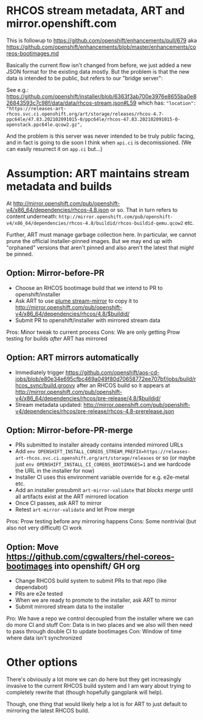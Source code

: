 # RHCOS stream metadata, ART and mirror.openshift.com

This is followup to https://github.com/openshift/enhancements/pull/679
aka https://github.com/openshift/enhancements/blob/master/enhancements/coreos-bootimages.md

Basically the current flow isn't changed from before, we just added a new JSON format for the existing data mostly.  But the problem is that the new data is intended to be public, but refers to our "bridge server":

See e.g.:
https://github.com/openshift/installer/blob/6363f3ab700e3976e8655ba0e826843593c7c98f/data/data/rhcos-stream.json#L59
which has:
`"location": "https://releases-art-rhcos.svc.ci.openshift.org/art/storage/releases/rhcos-4.7-ppc64le/47.83.202102091015-0/ppc64le/rhcos-47.83.202102091015-0-openstack.ppc64le.qcow2.gz",`

And the problem is this server was never intended to be truly public facing, and in fact is going to die soon I think when `api.ci` is decomissioned.  (We can easily resurrect it on `app.ci` but...)

# Assumption: ART maintains stream metadata and builds

At http://mirror.openshift.com/pub/openshift-v4/x86_64/dependencies/rhcos-4.8.json or so.  That in turn refers to content underneath:
`http://mirror.openshift.com/pub/openshift-v4/x86_64/dependencies/rhcos-4.8/buildid/rhcos-buildid-qemu.qcow2` etc.

Further, ART must manage garbage collection here.  In particular, we cannot prune the official installer-pinned images.  But we may end up with "orphaned" versions that aren't pinned and also aren't the latest that *might* be pinned.

## Option: Mirror-before-PR

- Choose an RHCOS bootimage build that we intend to PR to openshift/installer
- Ask ART to use [plume stream-mirror](https://github.com/coreos/coreos-assembler/pull/2097) to copy it to http://mirror.openshift.com/pub/openshift-v4/x86_64/dependencies/rhcos/4.8/$buildid/
- Submit PR to openshift/installer with mirrored stream data

Pros: Minor tweak to current process
Cons: We are only getting Prow testing for builds *after* ART has mirrored

## Option: ART mirrors automatically

- Immediately trigger https://github.com/openshift/aos-cd-jobs/blob/e80e34e695cfbc469a049f80d70658772ee707bf/jobs/build/rhcos_sync/build.groovy after an RHCOS build so it appears at http://mirror.openshift.com/pub/openshift-v4/x86_64/dependencies/rhcos/pre-release/4.8/$buildid/
- Stream metadata updated: http://mirror.openshift.com/pub/openshift-v4/dependencies/rhcos/pre-release/rhcos-4.8-prerelease.json

## Option: Mirror-before-PR-merge

- PRs submitted to installer already contains intended mirrored URLs
- Add `env OPENSHIFT_INSTALL_COREOS_STREAM_PREFIX=https://releases-art-rhcos.svc.ci.openshift.org/art/storage/releases` or so (or maybe just `env OPENSHIFT_INSTALL_CI_COREOS_BOOTIMAGES=1` and we hardcode the URL in the installer for now)
- Installer CI uses this environment variable override for e.g. e2e-metal etc.
- Add an installer presubmit `art-mirror-validate` that *blocks merge* until all artifacts exist at the ART mirrored location
- Once CI passes, ask ART to mirror
- Retest `art-mirror-validate` and let Prow merge

Pros: Prow testing before any mirroring happens
Cons: Some nontrivial (but also not very difficult) CI work

## Option: Move https://github.com/cgwalters/rhel-coreos-bootimages into openshift/ GH org

- Change RHCOS build system to submit PRs to that repo (like dependabot)
- PRs are e2e tested
- When we are ready to promote to the installer, ask ART to mirror
- Submit mirrored stream data to the installer

Pro: We have a repo we control decoupled from the installer where we can do more CI and stuff
Con: Data is in two places and we also will then need to pass through double CI to update bootimages
Con: Window of time where data isn't synchronized

# Other options

There's obviously a lot more we can do here but they get increasingly invasive to the current RHCOS build system and I am wary about trying to completely rewrite that (though hopefully gangplank will help).

Though, one thing that would likely help a lot is for ART to just default to mirroring the latest RHCOS build.